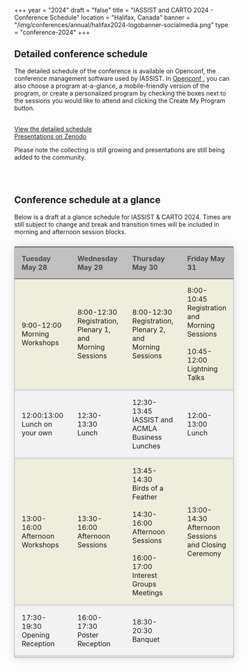 +++
year = "2024"
draft = "false"
title = "IASSIST and CARTO 2024 - Conference Schedule"
location = "Halifax, Canada"
banner = "/img/conferences/annual/halifax2024-logobanner-socialmedia.png"
type = "conference-2024"
+++

## Detailed conference schedule

The detailed schedule of the conference is available on Openconf, the conference management software used by IASSIST. In [Openconf <span class="fas fa-external-link-alt"></span>](https://www.openconf.org/iassist2024/openconf.php), you can also choose a program at-a-glance, a mobile-friendly version of the program, or create a personalized program by checking the boxes next to the sessions you would like to attend and clicking the Create My Program button.

<br />
  <a class="btn btn-template-main" href="https://www.openconf.org/iassist2024/modules/request.php?module=oc_program&action=program.php&p=program" target="_blank" >View the detailed schedule <span class="fas fa-external-link-alt"></span></a>

<br />
  <a class="btn btn-template-main" href="https://zenodo.org/communities/iassist2024/records?q=&l=list&p=1&s=10&sort=conference-desc" target="_blank" >Presentations on Zenodo <span class="fas fa-external-link-alt"></span></a>

Please note the collecting is still growing and presentations are still being added to the community.

<br /><br />

## Conference schedule at a glance

Below is a draft at a glance schedule for IASSIST & CARTO 2024. Times are still subject to change and break and transition times will be included in morning and afternoon session blocks.

<!--
Tuesday May 28|Wednesday May 29|Thursday May 30|Friday May 31|
---|---|---|---|
Morning Workshops (9:00-12:00)|Registration, Plenary, and Morning Sessions (8:00-12:30)|Registration, Plenary, and Morning Sessions (8:00-12:30)|Registration and Morning Sessions (8:00-12:30)|
   |   |   |   |
   |   |   |   |
Lunch on Your Own (12:00 - 13:00)|Lunch (12:30-13:30)|IASSIST and ACMLA Business Lunches (12:30-13:45)|Lunch (12:30 - 13:30)|
   |   |   |   |
   |   |   |   |
Afternoon Workshops (13:00 - 16:00)|Afternoon Sessions (13:30 - 16:00)|Birds of a Feather (13:45 - 14:30) and Afternoon Sessions (14:30 - 17:00)|Lightning Talks and Closing Ceremony (13:30 - 15:00)|
   |   |   |   |
   |   |   |   |
Opening Reception (17:30)|Poster Reception (16:00- 17:30)|Banquet (18:30 - 21:00)||
-->

<style>
  table.schedule {
    border-collapse: collapse;
    margin: 25px 0;
	border: 1px solid #aaa;
    box-shadow: 0 0 20px rgba(0, 0, 0, 0.15);
    background-color:#eed;
    width:100%;
    table-layout:fixed;
    }
  table.schedule thead th {
    background-color: silver; 
	padding: 1em;
	text-align: left;
	color: #4d4d4d;
	}
  table.schedule tbody tr {
    border-bottom: 5px solid #ddd;
	}
  table.schedule tbody tr:nth-child(even) {
    background-color: #f2f2f2;
	}
  table.schedule tbody td {
    padding: 1em;
    }
  table.schedule tbody tr.active-row {
    font-weight: bold;
	}
</style>

<table class="schedule">
<thead>
	<tr>
	  <th>Tuesday May 28</th>
	  <th>Wednesday May 29</th>
	  <th>Thursday May 30</th>
	  <th>Friday May 31</th>
	</tr>
</thead>
<tbody><!--
	<tr>
	  <td></td>
	  <td>8:00-12:30<br />Registration, Plenary, and Morning Sessions</td>
	  <td>8:00-12:30<br />Registration, Plenary, and Morning Sessions</td>
	  <td>8:00-12:30<br />Registration and Morning Sessions</td>
	</tr>-->
	<tr>
	  <td>9:00-12:00<br />Morning Workshops</td>
	  <td>8:00-12:30<br />Registration, Plenary 1, and Morning Sessions</td>
	  <td>8:00-12:30<br />Registration, Plenary 2, and Morning Sessions</td>
	  <td>8:00-10:45<br />Registration and Morning Sessions<br /><br />10:45-12:00<br />Lightning Talks</td>
	</tr>
	<tr>
	  <td>12:00:13:00<br />Lunch on your own</td>
	  <td>12:30-13:30<br />Lunch</td>
	  <td>12:30-13:45<br />IASSIST and ACMLA Business Lunches</td>
	  <td>12:00-13:00<br />Lunch</td>
	</tr>
	<tr>
	  <td>13:00-16:00<br />Afternoon Workshops</td>
	  <td>13:30-16:00<br />Afternoon Sessions</td>
	  <td>13:45-14:30<br />Birds of a Feather<br /><br />14:30-16:00<br />Afternoon Sessions<br /><br />16:00-17:00<br />Interest Groups Meetings</td>
	  <td>13:00-14:30<br />Afternoon Sessions and Closing Ceremony</td>
	</tr>
	<tr>
	  <td>17:30-19:30<br />Opening Reception</td>
	  <td>16:00-17:30<br />Poster Reception</td>
	  <td>18:30-20:30<br />Banquet</td>
	  <td></td>
	</tr>
</tbody>
</table>



<!---
Monday|Tuesday|Wednesday|Thursday|Friday|
---|---|---|---|---|
IASSIST Administrative Meeting|Workshops|Plenary|Plenary|Sessions|
|||Sessions|Sessions|
Lunch on your own|Lunch on your own|Lunch|Lunch & IASSIST Business meeting|Lunch
||Workshops|Poster session|Sessions|Wrapup|
IASSIST Administrative Meeting|Interest Group Discussions|Sessions|Sessions||
||Reception||Banquet||
-->
